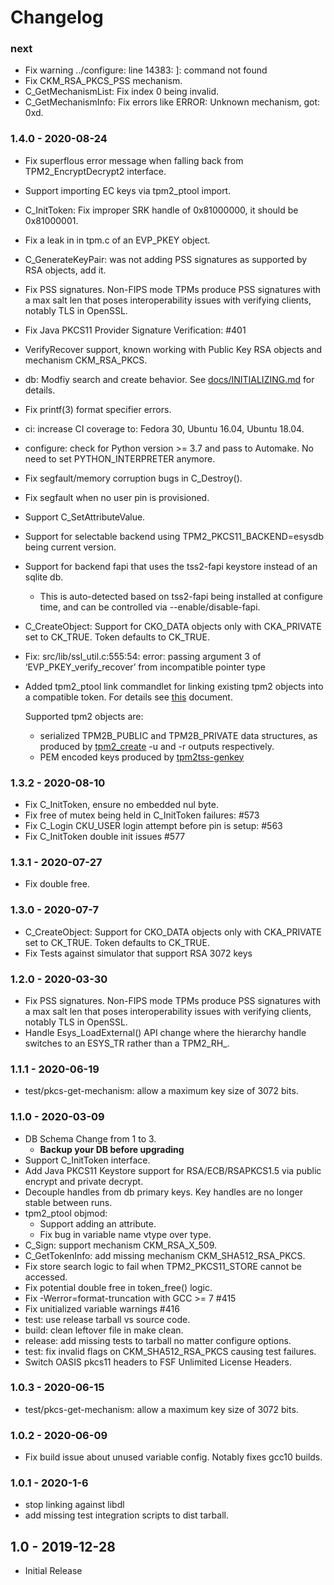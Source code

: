 # Changelog

### next
  * Fix warning ../configure: line 14383: ]: command not found
  * Fix CKM_RSA_PKCS_PSS mechanism.
  * C_GetMechanismList: Fix index 0 being invalid.
  * C_GetMechanismInfo: Fix errors like ERROR: Unknown mechanism, got: 0xd.

### 1.4.0 - 2020-08-24
  * Fix superflous error message when falling back from TPM2\_EncryptDecrypt2 interface.
  * Support importing EC keys via tpm2\_ptool import.
  * C\_InitToken: Fix improper SRK handle of 0x81000000, it should be 0x81000001.
  * Fix a leak in in tpm.c of an EVP\_PKEY object.
  * C\_GenerateKeyPair: was not adding PSS signatures as supported by RSA objects, add it.
  * Fix PSS signatures. Non-FIPS mode TPMs produce PSS signatures with a
    max salt len that poses interoperability issues with verifying clients,
    notably TLS in OpenSSL.
  * Fix Java PKCS11 Provider Signature Verification: #401
  * VerifyRecover support, known working with Public Key RSA objects and
    mechanism CKM_RSA_PKCS.
  * db: Modfiy search and create behavior. See
    [docs/INITIALIZING.md](https://github.com/tpm2-software/tpm2-pkcs11/blob/master/docs/INITIALIZING.md)
    for details.
  * Fix printf(3) format specifier errors.
  * ci: increase CI coverage to: Fedora 30, Ubuntu 16.04, Ubuntu 18.04.
  * configure: check for Python version >= 3.7 and pass to Automake. No
    need to set PYTHON\_INTERPRETER anymore.
  * Fix segfault/memory corruption bugs in C\_Destroy().
  * Fix segfault when no user pin is provisioned.
  * Support C\_SetAttributeValue.
  * Support for selectable backend using TPM2\_PKCS11\_BACKEND=esysdb being current version.
  * Support for backend fapi that uses the tss2-fapi keystore instead of an sqlite db.
    - This is auto-detected based on tss2-fapi being installed at configure time, and can be controlled
      via --enable/disable-fapi.
  * C\_CreateObject: Support for CKO\_DATA objects only with CKA\_PRIVATE set to CK\_TRUE. Token
    defaults to CK_TRUE.
  * Fix: src/lib/ssl\_util.c:555:54: error: passing argument 3 of ‘EVP\_PKEY\_verify\_recover’ from incompatible pointer type
  * Added tpm2\_ptool link commandlet for linking existing tpm2 objects into a compatible token. For details see
    [this](https://github.com/tpm2-software/tpm2-pkcs11/blob/master/docs/INTEROPERABILITY.md) document.

    Supported tpm2 objects are:
      - serialized TPM2B_PUBLIC and TPM2B_PRIVATE data structures, as produced by
      [tpm2_create](https://github.com/tpm2-software/tpm2-tools/blob/master/man/tpm2_create.1.md) -u and -r outputs
      respectively.
      - PEM encoded keys produced by
      [tpm2tss-genkey](https://github.com/tpm2-software/tpm2-tss-engine/blob/master/man/tpm2tss-genkey.1.md)

### 1.3.2 - 2020-08-10
  * Fix C\_InitToken, ensure no embedded nul byte.
  * Fix free of mutex being held in C\_InitToken failures: #573
  * Fix C\_Login CKU\_USER login attempt before pin is setup: #563
  * Fix C\_InitToken double init issues #577

### 1.3.1 - 2020-07-27
  * Fix double free.

### 1.3.0 - 2020-07-7
  * C\_CreateObject: Support for CKO\_DATA objects only with CKA\_PRIVATE set to CK\_TRUE.
    Token defaults to CK\_TRUE.
  * Fix Tests against simulator that support RSA 3072 keys

### 1.2.0 - 2020-03-30
  * Fix PSS signatures. Non-FIPS mode TPMs produce PSS signatures with a
    max salt len that poses interoperability issues with verifying clients,
    notably TLS in OpenSSL.
  * Handle Esys\_LoadExternal() API change where the hierarchy handle switches to an
    ESYS\_TR rather than a TPM2\_RH\_.

### 1.1.1 - 2020-06-19

  * test/pkcs-get-mechanism: allow a maximum key size of 3072 bits.

### 1.1.0 - 2020-03-09
  * DB Schema Change from 1 to 3.
    - **Backup your DB before upgrading**
  * Support C_InitToken interface.
  * Add Java PKCS11 Keystore support for RSA/ECB/RSAPKCS1.5
    via public encrypt and private decrypt.
  * Decouple handles from db primary keys. Key handles are
    no longer stable between runs.
  * tpm2_ptool objmod:
    - Support adding an attribute.
    - Fix bug in variable name vtype over type.
  * C_Sign: support mechanism CKM_RSA_X_509.
  * C_GetTokenInfo: add missing mechanism CKM_SHA512_RSA_PKCS.
  * Fix store search logic to fail when TPM2_PKCS11_STORE cannot be accessed.
  * Fix potential double free in token_free() logic.
  * Fix -Werror=format-truncation with GCC >= 7 #415
  * Fix unitialized variable warnings #416
  * test: use release tarball vs source code.
  * build: clean leftover file in make clean.
  * release: add missing tests to tarball no matter configure options.
  * test: fix invalid flags on CKM_SHA512_RSA_PKCS causing test failures.
  * Switch OASIS pkcs11 headers to FSF Unlimited License Headers.

### 1.0.3 - 2020-06-15

  * test/pkcs-get-mechanism: allow a maximum key size of 3072 bits.

### 1.0.2 - 2020-06-09

  * Fix build issue about unused variable config. Notably fixes gcc10 builds.

### 1.0.1 - 2020-1-6

  * stop linking against libdl
  * add missing test integration scripts to dist tarball.

## 1.0 - 2019-12-28

  * Initial Release
